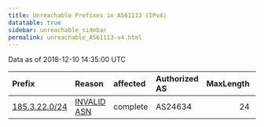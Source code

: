 ```yaml
---
title: Unreachable Prefixes in AS61113 (IPv4)
datatable: true
sidebar: unreachable_sidebar
permalink: unreachable_AS61113-v4.html
---
```


Data as of 2018-12-10 14:35:00 UTC


<div class="datatable-begin"></div>

| Prefix                                               | Reason                                                                                               | affected   | Authorized AS   |   MaxLength | Anchor                                         |   unreachable /24s |
|:-----------------------------------------------------|:-----------------------------------------------------------------------------------------------------|:-----------|:----------------|------------:|:-----------------------------------------------|-------------------:|
| [185.3.22.0/24](https://stat.ripe.net/185.3.22.0/24) | [INVALID ASN](https://rpki-validator.ripe.net/announcement-preview?asn=AS61113&prefix=185.3.22.0/24) | complete   | AS24634         |          24 | [RIPE](unreachable_RIPE_NCC_RPKI_Root-v4.html) |                  1 |

<div class="datatable-end"></div>
